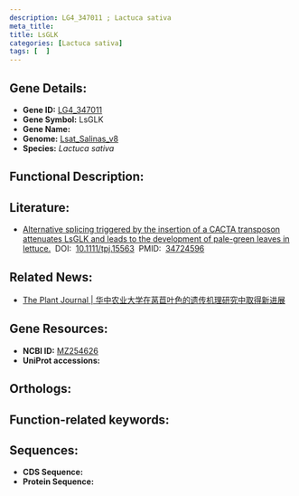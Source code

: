 ```yaml
---
description: LG4_347011 ; Lactuca sativa
meta_title:
title: LsGLK
categories: [Lactuca sativa]
tags: [  ]
---
```


## Gene Details:
- **Gene ID:**	[LG4_347011]()
- **Gene Symbol:** LsGLK
- **Gene Name:** 
- **Genome:** [Lsat_Salinas_v8]()
- **Species:** *Lactuca sativa*

## Functional Description:

## Literature:
   - [Alternative splicing triggered by the insertion of a CACTA transposon attenuates LsGLK and leads to the development of pale-green leaves in lettuce.]( https://onlinelibrary.wiley.com/doi/10.1111/tpj.15563)&nbsp;&nbsp;DOI:&nbsp;&nbsp;[10.1111/tpj.15563](https://onlinelibrary.wiley.com/doi/10.1111/tpj.15563)&nbsp;&nbsp;PMID:&nbsp;&nbsp;[34724596](https://pubmed.ncbi.nlm.nih.gov/34724596/)

## Related News:
   - [The Plant Journal | 华中农业大学在莴苣叶色的遗传机理研究中取得新进展](https://mp.weixin.qq.com/s?__biz=Mzg3MDEwNDEyMg==&mid=2247520314&idx=6&sn=b2c654c52abb9808b59e820bef7abd27&chksm=ce903d6ff9e7b4796a27bb2fbf070bed115e65b028b108fce91a53267203f4a9a70db08f09c3&scene=27#wechat_redirect)

## Gene Resources:
- **NCBI ID:** [MZ254626](https://www.ncbi.nlm.nih.gov/gene/?term=MZ254626)
- **UniProt accessions:** [](https://www.uniprot.org/uniprotkb//entry)

## Orthologs:


## Function-related keywords:


## Sequences:
- **CDS Sequence:**
- **Protein Sequence:**
